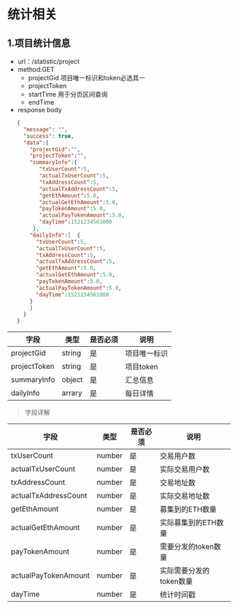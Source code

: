 <!-- toc -->

# 统计相关

## 1.项目统计信息

- url：/statistic/project
- method:GET
  - projectGid 项目唯一标识和token必选其一
  - projectToken 
  - startTime 用于分页区间查询
  - endTime
- response body

 ```json
    {
      "message": "",
      "success": true,
      "data":{
        "projectGid":"",
        "projectToken":"",
        "summaryInfo":{
           "txUserCount":5,
           "actualTxUserCount":5,
           "txAddressCount":5,
           "actualTxAddressCount":5,
           "getEthAmount":5.0,
           "actualGetEthAmount":5.0,
           "payTokenAmount":5.0,
           "actualPayTokenAmount":5.0,
           "dayTime":1521234561000
         },
        "dailyInfo":[  {
          "txUserCount":5,
          "actualTxUserCount":5,
          "txAddressCount":5,
          "actualTxAddressCount":5,
          "getEthAmount":5.0,
          "actualGetEthAmount":5.0,
          "payTokenAmount":5.0,
          "actualPayTokenAmount":5.0,
          "dayTime":1521234561000
        }
        ]
      }
    }

  ```

|字段|类型|是否必须|说明|
|---|---|---|---|
|projectGid|string|是|项目唯一标识|
|projectToken|string|是|项目token|
|summaryInfo|object|是|汇总信息|
|dailyInfo|arrary|是|每日详情|

>  字段详解

|字段|类型|是否必须|说明|
|---|---|---|---|
|txUserCount|number|是|交易用户数|
|actualTxUserCount|number|是|实际交易用户数|
|txAddressCount|number|是|交易地址数|
|actualTxAddressCount|number|是|实际交易地址数|
|getEthAmount|number|是|募集到的ETH数量|
|actualGetEthAmount|number|是|实际募集到的ETH数量|
|payTokenAmount|number|是|需要分发的token数量|
|actualPayTokenAmount|number|是|实际需要分发的token数量|
|dayTime|number|是|统计时间戳|
